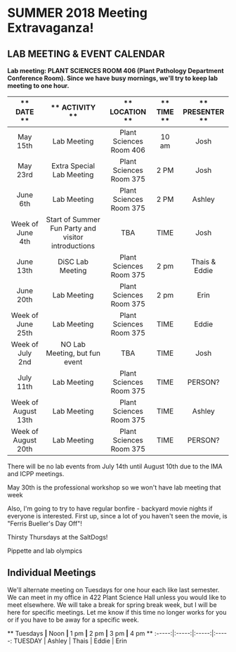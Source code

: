 # SUMMER 2018 Meeting Extravaganza!

## LAB MEETING & EVENT CALENDAR

__Lab meeting: PLANT SCIENCES ROOM 406 (Plant Pathology Department Conference Room). Since we have busy mornings, we'll try to keep lab meeting to one hour.__

** DATE **|** ACTIVITY **|** LOCATION **|** TIME **|** PRESENTER **
:-----:|:-----:|:-----:|:-----:|:-----:
May 15th | Lab Meeting | Plant Sciences Room 406 | 10 am | Josh
May 23rd | Extra Special Lab Meeting | Plant Sciences Room 375 | 2 PM | Josh
June 6th | Lab Meeting | Plant Sciences Room 375 | 2 PM | Ashley
Week of June 4th | Start of Summer Fun Party and visitor introductions | TBA | TIME | Josh
June 13th | DiSC Lab Meeting | Plant Sciences Room 375 | 2 pm | Thais & Eddie
June 20th | Lab Meeting | Plant Sciences Room 375 | 2 pm | Erin
Week of June 25th | Lab Meeting | Plant Sciences Room 375 | TIME | Eddie
Week of July 2nd | NO Lab Meeting, but fun event | TBA | TIME | Josh
July 11th | Lab Meeting | Plant Sciences Room 375 | TIME | PERSON?
Week of August 13th | Lab Meeting | Plant Sciences Room 375 | TIME | Ashley
Week of August 20th | Lab Meeting | Plant Sciences Room 375 | TIME | PERSON?

There will be no lab events from July 14th until August 10th due to the IMA and ICPP meetings.

May 30th is the professional workshop so we won't have lab meeting that week

Also, I'm going to try to have regular bonfire - backyard movie nights if everyone is interested. First up, since a lot of you haven't seen the movie, is "Ferris Bueller's Day Off"!

Thirsty Thursdays at the SaltDogs!

Pippette and lab olympics

## __Individual Meetings__

We'll alternate meeting on Tuesdays for one hour each like last semester. We can meet in my office in 422 Plant Science Hall unless you would like to meet elsewhere. We will take a break for spring break week, but I will be here for specific meetings. Let me know if this time no longer works for you or if you have to be away for a specific week.

** Tuesdays **|** Noon **|** 1 pm **|** 2 pm **|** 3 pm **|** 4 pm **
:-----:|:-----:|:-----:|:-----:
TUESDAY | Ashley | Thais | Eddie | Erin
